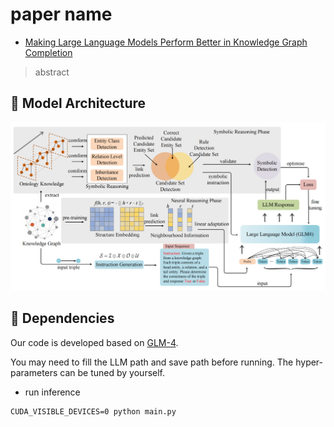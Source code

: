 # paper name

 - [Making Large Language Models Perform Better in Knowledge Graph Completion
](https://arxiv.org/abs/2310.06671)

> abstract

## 🌈 Model Architecture
![img_1.png](img_1.png)


## 🔬 Dependencies
Our code is developed based on [GLM-4](https://github.com/THUDM/GLM-4).


You may need to fill the LLM path and save path before running. The hyper-parameters can be tuned by yourself.

- run inference
```shell
CUDA_VISIBLE_DEVICES=0 python main.py
```


